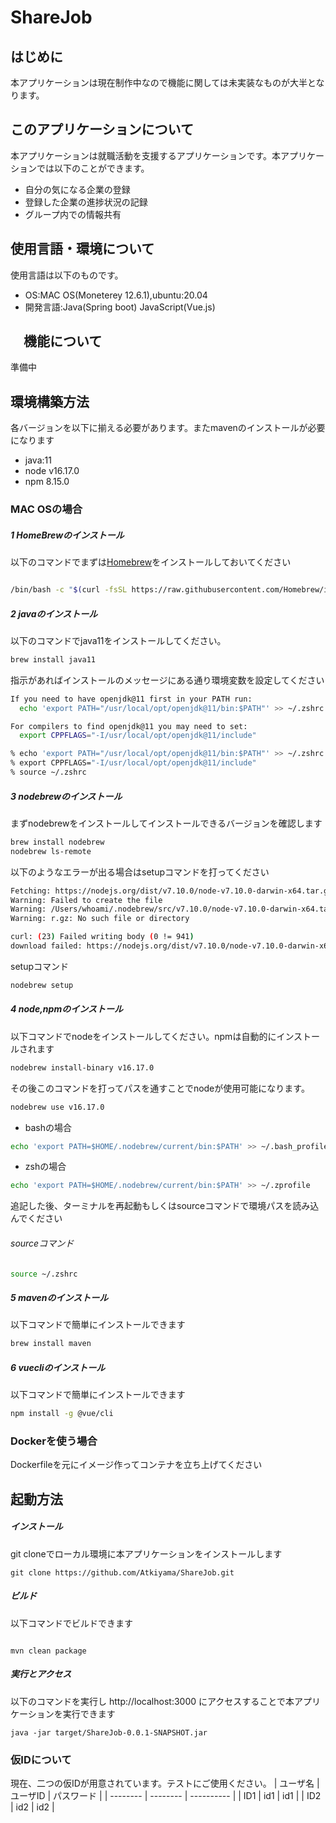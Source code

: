 # ShareJob


## はじめに 
本アプリケーションは現在制作中なので機能に関しては未実装なものが大半となります。
## このアプリケーションについて

本アプリケーションは就職活動を支援するアプリケーションです。本アプリケーションでは以下のことができます。

- 自分の気になる企業の登録
- 登録した企業の進捗状況の記録
- グループ内での情報共有

## 使用言語・環境について

使用言語は以下のものです。

- OS:MAC OS(Moneterey 12.6.1),ubuntu:20.04
- 開発言語:Java(Spring boot) JavaScript(Vue.js)

## 　機能について

準備中
## 環境構築方法
各バージョンを以下に揃える必要があります。またmavenのインストールが必要になります
- java:11
- node v16.17.0
- npm 8.15.0

### MAC OSの場合

##### 1 HomeBrewのインストール

以下のコマンドでまずは[Homebrew](https://brew.sh/index_ja)をインストールしておいてください

``` sh : grepVer3.sh

/bin/bash -c "$(curl -fsSL https://raw.githubusercontent.com/Homebrew/install/HEAD/install.sh)"
```

##### 2 javaのインストール

以下のコマンドでjava11をインストールしてください。
``` sh : grepVer3.sh
brew install java11
```
指示があればインストールのメッセージにある通り環境変数を設定してください

``` sh : grepVer3.sh
If you need to have openjdk@11 first in your PATH run:
  echo 'export PATH="/usr/local/opt/openjdk@11/bin:$PATH"' >> ~/.zshrc

For compilers to find openjdk@11 you may need to set:
  export CPPFLAGS="-I/usr/local/opt/openjdk@11/include"

% echo 'export PATH="/usr/local/opt/openjdk@11/bin:$PATH"' >> ~/.zshrc
% export CPPFLAGS="-I/usr/local/opt/openjdk@11/include"
% source ~/.zshrc

```
##### 3 nodebrewのインストール
まずnodebrewをインストールしてインストールできるバージョンを確認します

``` sh : grepVer3.sh
brew install nodebrew
nodebrew ls-remote
```

以下のようなエラーが出る場合はsetupコマンドを打ってください
``` sh : grepVer3.sh
Fetching: https://nodejs.org/dist/v7.10.0/node-v7.10.0-darwin-x64.tar.gz
Warning: Failed to create the file 
Warning: /Users/whoami/.nodebrew/src/v7.10.0/node-v7.10.0-darwin-x64.ta
Warning: r.gz: No such file or directory

curl: (23) Failed writing body (0 != 941)
download failed: https://nodejs.org/dist/v7.10.0/node-v7.10.0-darwin-x64.tar.gz
```

setupコマンド
``` sh : grepVer3.sh
nodebrew setup
```
##### 4 node,npmのインストール

以下コマンドでnodeをインストールしてください。npmは自動的にインストールされます
``` sh : grepVer3.sh
nodebrew install-binary v16.17.0
```

その後このコマンドを打ってパスを通すことでnodeが使用可能になります。
``` sh : grepVer3.sh
nodebrew use v16.17.0
```

- bashの場合
``` sh : grepVer3.sh
echo 'export PATH=$HOME/.nodebrew/current/bin:$PATH' >> ~/.bash_profile
```

- zshの場合
``` sh : grepVer3.sh
echo 'export PATH=$HOME/.nodebrew/current/bin:$PATH' >> ~/.zprofile
```
追記した後、ターミナルを再起動もしくはsourceコマンドで環境パスを読み込んでください

###### sourceコマンド
``` sh : sdf.sh
source ~/.zshrc
```

##### 5 mavenのインストール

以下コマンドで簡単にインストールできます
``` sh : sdf.sh
brew install maven
```

##### 6 vuecliのインストール

以下コマンドで簡単にインストールできます
``` sh : sdf.sh
npm install -g @vue/cli
```

### Dockerを使う場合

Dockerfileを元にイメージ作ってコンテナを立ち上げてください

## 起動方法

##### インストール
git cloneでローカル環境に本アプリケーションをインストールします

``` sh: dfs.sh
git clone https://github.com/Atkiyama/ShareJob.git
```

##### ビルド
以下コマンドでビルドできます

``` sh: dfs.sh

mvn clean package
```

##### 実行とアクセス

以下のコマンドを実行し http://localhost:3000 にアクセスすることで本アプリケーションを実行できます
``` sh: dfs.sh
java -jar target/ShareJob-0.0.1-SNAPSHOT.jar
```

### 仮IDについて
現在、二つの仮IDが用意されています。テストにご使用ください。
| ユーザ名 | ユーザID | パスワード | 
| -------- | -------- | ---------- | 
| ID1      | id1      | id1        | 
| ID2      | id2      | id2        | 